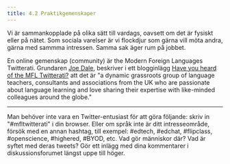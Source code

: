 ```yaml
---
title: 4.2 Praktikgemenskaper
---
```


Vi är sammankopplade på olika sätt till vardags, oavsett om det är fysiskt eller på nätet. Som sociala varelser är vi flockdjur som gärna vill möta andra, gärna med sammma intressen. Samma sak äger rum på jobbet. 

En online gemenskap (community) är the Modern Foreign Languages Twitterati. Grundaren [Joe Dale][1], beskriver i ett blogginlägg [Have you heard of the MFL Twitterati?][2] att det är  "a dynamic grassroots group of language teachers, consultants and associations from the UK who are passionate about language learning and love sharing their expertise with like-minded colleagues around the globe." 


----------


Man behöver inte vara en Twitter-entusiast för att göra följande: skriv in "#mfltwitterati" i din browser. Eller om språk inte är ditt intresseområde, försök med en annan hashtag, till exempel: #edtech, #edchat, #flipclass, #openscience, #highered, #BYOD, etc. Vad gör människor där? Vad är syftet med deras tweets? Gör ett inlägg med dina kommentarer i diskussionsforumet längst uppe till höger. 


  [1]: https://twitter.com/joedale
  [2]: http://networkforlanguageslondon.org.uk/blog/have-you-heard-of-the-mfl-twitterati/
